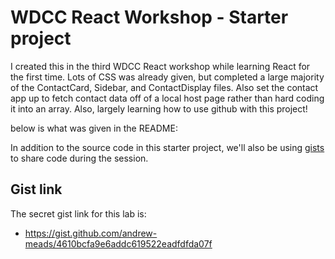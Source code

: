 # WDCC React Workshop - Starter project

I created this in the third WDCC React workshop while learning React for the first time. Lots of CSS was already given, but completed a large majority of the ContactCard, Sidebar, and ContactDisplay files. Also set the contact app up to fetch contact data off of a local host page rather than hard coding it into an array. 
Also, largely learning how to use github with this project!

below is what was given in the README:

In addition to the source code in this starter project, we'll also be using [gists](https://docs.github.com/en/get-started/writing-on-github/editing-and-sharing-content-with-gists/creating-gists) to share code during the session.

## Gist link

The secret gist link for this lab is:

- <https://gist.github.com/andrew-meads/4610bcfa9e6addc619522eadfdfda07f>
